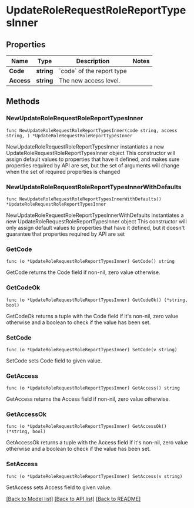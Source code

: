 # UpdateRoleRequestRoleReportTypesInner

## Properties

Name | Type | Description | Notes
------------ | ------------- | ------------- | -------------
**Code** | **string** | &#x60;code&#x60; of the report type | 
**Access** | **string** | The new access level. | 

## Methods

### NewUpdateRoleRequestRoleReportTypesInner

`func NewUpdateRoleRequestRoleReportTypesInner(code string, access string, ) *UpdateRoleRequestRoleReportTypesInner`

NewUpdateRoleRequestRoleReportTypesInner instantiates a new UpdateRoleRequestRoleReportTypesInner object
This constructor will assign default values to properties that have it defined,
and makes sure properties required by API are set, but the set of arguments
will change when the set of required properties is changed

### NewUpdateRoleRequestRoleReportTypesInnerWithDefaults

`func NewUpdateRoleRequestRoleReportTypesInnerWithDefaults() *UpdateRoleRequestRoleReportTypesInner`

NewUpdateRoleRequestRoleReportTypesInnerWithDefaults instantiates a new UpdateRoleRequestRoleReportTypesInner object
This constructor will only assign default values to properties that have it defined,
but it doesn't guarantee that properties required by API are set

### GetCode

`func (o *UpdateRoleRequestRoleReportTypesInner) GetCode() string`

GetCode returns the Code field if non-nil, zero value otherwise.

### GetCodeOk

`func (o *UpdateRoleRequestRoleReportTypesInner) GetCodeOk() (*string, bool)`

GetCodeOk returns a tuple with the Code field if it's non-nil, zero value otherwise
and a boolean to check if the value has been set.

### SetCode

`func (o *UpdateRoleRequestRoleReportTypesInner) SetCode(v string)`

SetCode sets Code field to given value.


### GetAccess

`func (o *UpdateRoleRequestRoleReportTypesInner) GetAccess() string`

GetAccess returns the Access field if non-nil, zero value otherwise.

### GetAccessOk

`func (o *UpdateRoleRequestRoleReportTypesInner) GetAccessOk() (*string, bool)`

GetAccessOk returns a tuple with the Access field if it's non-nil, zero value otherwise
and a boolean to check if the value has been set.

### SetAccess

`func (o *UpdateRoleRequestRoleReportTypesInner) SetAccess(v string)`

SetAccess sets Access field to given value.



[[Back to Model list]](../README.md#documentation-for-models) [[Back to API list]](../README.md#documentation-for-api-endpoints) [[Back to README]](../README.md)


